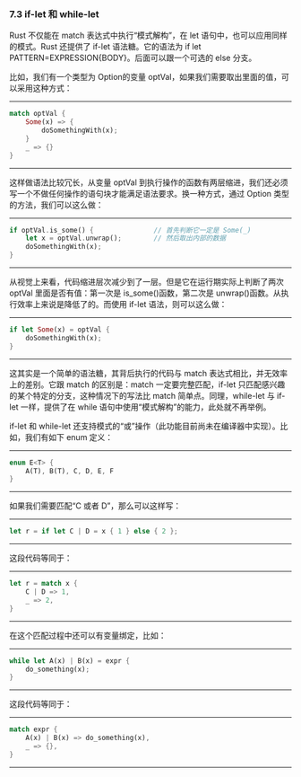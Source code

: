 ### 7.3 if-let 和 while-let

Rust 不仅能在 match 表达式中执行“模式解构”，在 let 语句中，也可以应用同样的模式。Rust 还提供了 if-let 语法糖。它的语法为 if let PATTERN=EXPRESSION{BODY}。后面可以跟一个可选的 else 分支。

比如，我们有一个类型为 Option<T>的变量 optVal，如果我们需要取出里面的值，可以采用这种方式：

---

```rust
match optVal {
    Some(x) => {
        doSomethingWith(x);
    }
    _ => {}
}
```

---

这样做语法比较冗长，从变量 optVal 到执行操作的函数有两层缩进，我们还必须写一个不做任何操作的语句块才能满足语法要求。换一种方式，通过 Option 类型的方法，我们可以这么做：

---

```rust
if optVal.is_some() {               // 首先判断它一定是 Some(_)
    let x = optVal.unwrap();        // 然后取出内部的数据
    doSomethingWith(x);
}
```

---

从视觉上来看，代码缩进层次减少到了一层。但是它在运行期实际上判断了两次 optVal 里面是否有值：第一次是 is\_some()函数，第二次是 unwrap()函数。从执行效率上来说是降低了的。而使用 if-let 语法，则可以这么做：

---

```rust
if let Some(x) = optVal {
    doSomethingWith(x);
}
```

---

这其实是一个简单的语法糖，其背后执行的代码与 match 表达式相比，并无效率上的差别。它跟 match 的区别是：match 一定要完整匹配，if-let 只匹配感兴趣的某个特定的分支，这种情况下的写法比 match 简单点。同理，while-let 与 if-let 一样，提供了在 while 语句中使用“模式解构”的能力，此处就不再举例。

if-let 和 while-let 还支持模式的“或”操作（此功能目前尚未在编译器中实现）。比如，我们有如下 enum 定义：

---

```rust
enum E<T> {
    A(T), B(T), C, D, E, F
}
```

---

如果我们需要匹配“C 或者 D”，那么可以这样写：

---

```rust
let r = if let C | D = x { 1 } else { 2 };
```

---

这段代码等同于：

---

```rust
let r = match x {
    C | D => 1,
    _ => 2,
}
```

---

在这个匹配过程中还可以有变量绑定，比如：

---

```rust
while let A(x) | B(x) = expr {
    do_something(x);
}
```

---

这段代码等同于：

---

```rust
match expr {
    A(x) | B(x) => do_something(x),
    _ => {},
}
```

---
